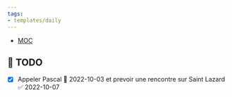 ```yaml
---
tags:
- templates/daily
---
```

<nav aria-label="Breadcrumb" class="custom-breadcrumb">
    <ul>
        <li><a href="obsidian://advanced-uri?vault=Donaldo&filepath=MOC"> MOC</a></li>
    </ul>
</nav>

## 📆  TODO
- [x] Appeler Pascal  📅 2022-10-03 et prevoir une rencontre sur Saint Lazard ✅ 2022-10-07